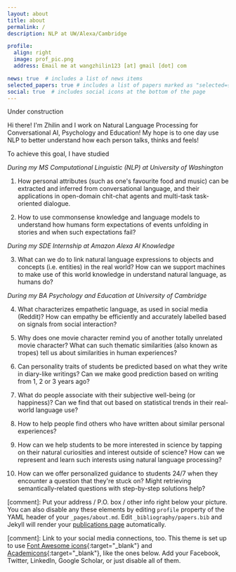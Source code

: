 ```yaml
---
layout: about
title: about
permalink: /
description: NLP at UW/Alexa/Cambridge

profile:
  align: right
  image: prof_pic.png
  address: Email me at wangzhilin123 [at] gmail [dot] com

news: true  # includes a list of news items
selected_papers: true # includes a list of papers marked as "selected={true}"
social: true  # includes social icons at the bottom of the page
---
```


Under construction

Hi there! I'm Zhilin and I work on Natural Language Processing for Conversational AI, Psychology and Education! My hope is to one day use NLP to better understand how each person talks, thinks and feels!

To achieve this goal, I have studied

*During my MS Computational Linguistic (NLP) at University of Washington*

1. How personal attributes (such as one's favourite food and music) can be extracted and inferred from conversational language, and their applications in open-domain chit-chat agents and multi-task task-oriented dialogue.

2. How to use commonsense knowledge and language models to understand how humans form expectations of events unfolding in stories and when such expectations fail?

*During my SDE Internship at Amazon Alexa AI Knowledge*

3. What can we do to link natural language expressions to objects and concepts (i.e. entities) in the real world? How can we support machines to make use of this world knowledge in understand natural language, as humans do?

*During my BA Psychology and Education at University of Cambridge*

4. What characterizes empathetic language, as used in social media (Reddit)? How can empathy be efficiently and accurately labelled based on signals from social interaction?

5. Why does one movie character remind you of another totally unrelated movie character? What can such thematic similarities (also known as tropes) tell us about similarities in human experiences?

6. Can personality traits of students be predicted based on what they write in diary-like writings? Can we make good prediction based on writing from 1, 2 or 3 years ago?

7. What do people associate with their subjective well-being (or happiness)? Can we find that out based on statistical trends in their real-world language use?

8. How to help people find others who have written about similar personal experiences?

9. How can we help students to be more interested in science by tapping on their natural curiosities and interest outside of science? How can we represent and learn such interests using natural language processing?

10. How can we offer personalized guidance to students 24/7 when they encounter a question that they're stuck on? Might retrieving semantically-related questions with step-by-step solutions help?

[comment]: Put your address / P.O. box / other info right below your picture. You can also disable any these elements by editing `profile` property of the YAML header of your `_pages/about.md`. Edit `_bibliography/papers.bib` and Jekyll will render your [publications page](/al-folio/publications/) automatically.

[comment]: Link to your social media connections, too. This theme is set up to use [Font Awesome icons](http://fortawesome.github.io/Font-Awesome/){:target="\_blank"} and [Academicons](https://jpswalsh.github.io/academicons/){:target="\_blank"}, like the ones below. Add your Facebook, Twitter, LinkedIn, Google Scholar, or just disable all of them.
